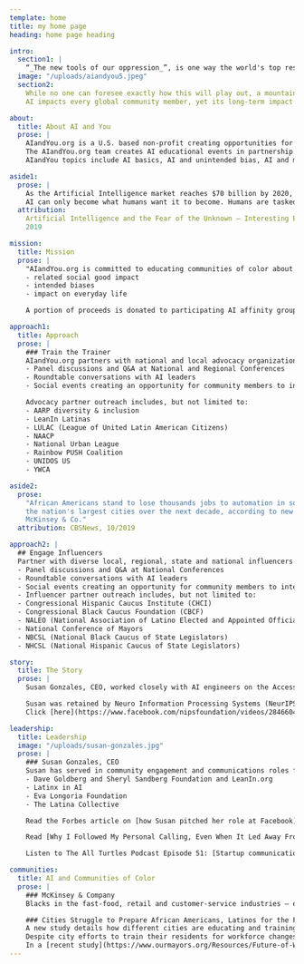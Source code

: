 ```yaml
---
template: home
title: my home page
heading: home page heading

intro:
  section1: |
    “_The new tools of our oppression_”, is one way the world's top researchers and industry leaders have described the threat that artificial intelligence poses to humankind. Will artificial intelligence (AI) enhance our lives or completely upend them?  Will communities of color be prepared for AI related opportunities and changes impacting their neighborhoods? Community outreach is necessary to prepare for changes and opportunities of AI!
  image: "/uploads/aiandyou5.jpeg"
  section2:
    While no one can foresee exactly how this will play out, a mountain of evidence suggests that just like during past technological leaps, the fears -- though realistic -- can be managed through education and dialogue. The lesson of history is that scary stories about job-stealing machines lead to focusing on the short-term pain caused by new technologies while minimizing the even greater long-term benefits.
    AI impacts every global community member, yet its long-term impact on communities of color is unknown. Conversations about AI and employment, medicine, education, transportation and more are absent in the communities most directly affected by automation and other AI related activities. Some understand there is considerable potential for altering business processes, but most are not clear how AI could be deployed within their own jobs, communities and everyday life.

about:
  title: About AI and You
  prose: |
    AIandYou.org is a U.S. based non-profit creating opportunities for communities of color and women to learn about Artificial Intelligence (AI) through local outreach, informative gatherings, conversations and on-going communications with diverse AI leaders and others in the field.
    The AIandYou.org team creates AI educational events in partnership with diverse thought leaders and community advocacy organizations.  AI leaders from science, technology and academia from LatinxinAI, BlackinAI, QueerinAI and Women and Machine Learning (WIML) join in local, regional and national events to educate, inform and collaborate.  AIandYou is committed to bringing together people of color from all backgrounds to have conversations about AI.
    AIandYou topics include AI basics, AI and unintended bias, AI and medicine (diabetes, cancer, women’s health and others), AI and employment, AI and disease, AI and education, AI and autonomous vehicles and others.

aside1:
  prose: |
    As the Artificial Intelligence market reaches $70 billion by 2020, humans' fear is in the rise. Why do humans fear AI?
    AI can only become what humans want it to become. Humans are tasked with coding into their AI creations. If the mass population is becoming anxious about AI this is due to fear of the unknown. It is also perhaps due to too little information available out there on the benefits that AI brings in order to balance with those believing AI will destroy society.
  attribution:
    Artificial Intelligence and the Fear of the Unknown – Interesting Engineer,
    2019

mission:
  title: Mission
  prose: |
    "AIandYou.org is committed to educating communities of color about AI.  All communities benefit from understanding more about AI and 
    - related social good impact
    - intended biases
    - impact on everyday life

    A portion of proceeds is donated to participating AI affinity groups.\n"

approach1:
  title: Approach
  prose: |
    ### Train the Trainer
    AIandYou.org partners with national and local advocacy organizations to create community events including, but not limited to:
    - Panel discussions and Q&A at National and Regional Conferences
    - Roundtable conversations with AI leaders
    - Social events creating an opportunity for community members to interact with AI leaders from throughout the world.

    Advocacy partner outreach includes, but not limited to:
    - AARP diversity & inclusion
    - LeanIn Latinas
    - LULAC (League of United Latin American Citizens)
    - NAACP
    - National Urban League
    - Rainbow PUSH Coalition
    - UNIDOS US
    - YWCA

aside2:
  prose:
    "African Americans stand to lose thousands jobs to automation in some of
    the nation's largest cities over the next decade, according to new research from
    McKinsey & Co."
  attribution: CBSNews, 10/2019

approach2: |
  ## Engage Influencers
  Partner with diverse local, regional, state and national influencers to host a discussion and networking events with thought leaders, influencers and related staff members.  Events could include, but not limited to:
  - Panel discussions and Q&A at National Conferences
  - Roundtable conversations with AI leaders
  - Social events creating an opportunity for community members to interact with AI leaders from throughout the world.
  - Influencer partner outreach includes, but not limited to:
  - Congressional Hispanic Caucus Institute (CHCI)
  - Congressional Black Caucus Foundation (CBCF)
  - NALEO (National Association of Latino Elected and Appointed Officials)
  - National Conference of Mayors
  - NBCSL (National Black Caucus of State Legislators)
  - NHCSL (National Hispanic Caucus of State Legislators)

story:
  title: The Story
  prose: |
    Susan Gonzales, CEO, worked closely with AI engineers on the Accessibility and Social Good teams at Facebook when she led Community Engagement for the company.  Susan experienced the positive outcomes of AI through this work.  When she left Facebook to work as a consultant, she continued to explore AI and saw the consequences of unintended bias of AI in the community in additional to its social good purposes.

    Susan was retained by Neuro Information Processing Systems (NeurIPS) to lead diversity and inclusion work at the global conference in Montreal in 2019.  Susan led the first global town hall discussing AI and Diversity and was joined by the leaders of LatinxinAI, BlackinAI, WomeninMachineLearning (WIML) and QueerinAI.  Over time, Susan realized that the science community has conversations about AI and its impact on the community yet, outreach and communications in communities of color was not taking place. Susan identified the need to bridge AI leaders with communities of color to discuss AI and social good, unintended biases and impact on everyday life.  Susan launched AIandyou.org educate communities of color about all aspects of AI.
    Click [here](https://www.facebook.com/nipsfoundation/videos/284660435523814/) to see Susan lead the first AI Diversity and Inclusion Town Hall in Montreal at the 2018 Neuro-Processing Information Systems (NeurIPS) AI Global Conference

leadership:
  title: Leadership
  image: "/uploads/susan-gonzales.jpg"
  prose: |
    ### Susan Gonzales, CEO
    Susan has served in community engagement and communications roles for companies and public relations firms. She has served as a community representative and spokesperson for organizations including Facebook, Comcast, Levi Strauss & Co.  Susan has been responsible for creating community outreach teams and investing in the community.  She is known as a leader in the Latinx community based on her work in Washington, D.C. and Silicon Valley.  Susan is an outdoor enthusiast and lives in the Bay Area of California. She currently serves as Advisor Board Member to:
    - Dave Goldberg and Sheryl Sandberg Foundation and LeanIn.org
    - Latinx in AI
    - Eva Longoria Foundation
    - The Latina Collective

    Read the Forbes article on [how Susan pitched her role at Facebook](https://www.forbes.com/sites/viviannunez/2019/04/23/susan-gonzales-on-how-she-pitched-her-role-at-facebook-and-why-shes-now-focusing-on-diversity-in-ai-latina/#3aad93b21536)

    Read [Why I Followed My Personal Calling, Even When It Led Away From A Great Job](https://www.huffpost.com/entry/leaving-a-great-job_b_12592768) to learn about Susan's motivation.

    Listen to The All Turtles Podcast Episode 51: [Startup communication and outreach with Susan Gonzales](https://www.all-turtles.com/podcast/the-all-turtles-podcast-episode-51-startup-communication-and-outreach-with-susan-gonzales/)

communities:
  title: AI and Communities of Color
  prose: |
    ### McKinsey & Company 
    Blacks in the fast-food, retail and customer-service industries — especially those in \"support roles\" like cashiers, office clerks, stockroom laborers and call-center representatives — are most vulnerable to their jobs disappearing as companies invest more in labor-replacing technologies. In all, African-Americans are projected to lose a total of 132,000 jobs between now and 2030 due to automation, researchers said.  Of course, other groups are also under threat. Latinos could see roughly a quarter of their jobs automated out of existence, according to McKinsey, while Asians, whites and others will also be affected.

    ### Cities Struggle to Prepare African Americans, Latinos for the Future Workforce – U.S. News, 2019
    A new study details how different cities are educating and training their populations most impacted by job automation.
    Despite city efforts to train their residents for workforce changes as automation threatens millions of jobs, they are struggling to equip their most vulnerable populations: African Americans and Latinos.
    In a [recent study](https://www.ourmayors.org/Resources/Future-of-Work-Initiative) released by the African American Mayors Association, which represents more than 500 African American mayors across the U.S., researchers examined three cities – Gary, [Indiana](https://www.usnews.com/news/best-states/indiana); Columbia, [South Carolina](https://www.usnews.com/news/best-states/south-carolina); and Long Beach, [California](https://www.usnews.com/news/best-states/california) – to see how successful they've been in preparing students and workers to succeed in the changing labor market. What they found: the initiatives aren't effectively reaching the populations most likely to lose their jobs to automation.
---
```

